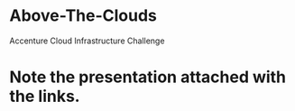 # Above-The-Clouds
Accenture Cloud Infrastructure Challenge
# Note the presentation attached with the links.
